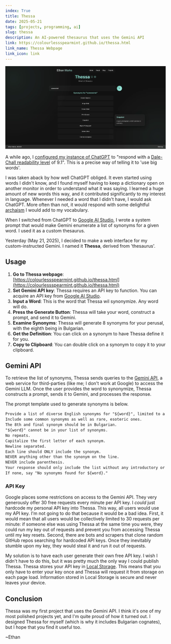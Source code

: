 ```yaml
---
index: True
title: Thessa
date: 2025-05-21
tags: [projects, programming, ai]
slug: thessa
description: An AI-powered thesaurus that uses the Gemini API
link: https://colourlessspearmint.github.io/thessa.html
link_name: Thessa Webpage
link_icon: link
---
```


![A screenshot of the Thessa interface showing synonyms for the word 'screenshot'](/images/thessa/screenshot.webp)

A while ago, I [configured my instance of ChatGPT](https://help.openai.com/en/articles/8096356-custom-instructions-for-chatgpt) to "respond with a [Dale-Chall readability level](https://en.wikipedia.org/wiki/Dale%E2%80%93Chall_readability_formula) of 9.1". This is a precise way of telling it to 'use big words'.

I was taken aback by how well ChatGPT obliged. It even started using words I didn't know, and I found myself having to keep a dictionary open on another monitor in order to understand what it was saying. I learned a huge amount of new words this way, and it contributed significantly to my interest in language. Whenever I needed a word that I didn't have, I would ask ChatGPT. More often than not, it would respond with some delightful [archaism](https://en.wiktionary.org/wiki/archaism) I would add to my vocabulary.

When I switched from ChatGPT to [Google AI Studio](https://aistudio.google.com), I wrote a system prompt that would make Gemini enumerate a list of synonyms for a given word. I used it as a custom thesaurus.

Yesterday (May 21, 2025), I decided to make a web interface for my custom-instructed Gemini. I named it **Thessa**, derived from 'thesaurus'.

## Usage

1. **Go to Thessa webpage**: [https://colourlessspearmint.github.io/thessa.html](https://colourlessspearmint.github.io/thessa.html)
2. **Set Gemini API key**: Thessa requires an API key to function. You can acquire an API key from [Google AI Studio](https://aistudio.google.com/app/apikey).
3. **Input a Word**: This is the word that Thessa wil synonymize. Any word will do.
4. **Press the Generate Button**: Thessa will take your word, construct a prompt, and send it to Gemini.
5. **Examine Synonyms**: Thessa will generate 8 synonyms for your perusal, with the eighth being in Bulgarian.
6. **Get the Definition**: You can click on a synonym to have Thessa define it for you.
7. **Copy to Clipboard**: You can double click on a synonym to copy it to your clipboard.

## Gemini API

To retrieve the list of synonyms, Thessa sends queries to the [Gemini API](https://ai.google.dev/gemini-api), a web service for third-parties (like me; I don't work at Google) to access the Gemini LLM. Once the user provides the word to synonymize, Thessa constructs a prompt, sends it to Gemini, and processes the response.

The prompt template used to generate synonyms is below.

```txt
Provide a list of diverse English synonyms for "${word}", limited to a maximum of 8. 
Include some common synonyms as well as rare, esoteric ones. 
The 8th and final synonym should be in Bulgarian. 
"${word}" cannot be in your list of synonyms. 
No repeats. 
Capitalize the first letter of each synonym. 
Newline separated. 
Each line should ONLY include the synonym. 
NEVER anything other than the synonym on the line. 
NEVER include parenthesis. 
Your response should only include the list without any introductory or concluding text. 
If none, say "No synonyms found for ${word}."
```

### API Key

Google places some restrictions on access to the Gemini API. They very generously offer 30 free requests every minute per API key. I *could* just hardcode my personal API key into Thessa. This way, all users would use my API key. I'm not going to do that because it would be a bad idea. First, it would mean that all users would be collectively limited to 30 requests per minute: if someone else was using Thessa at the same time you were, they could run my key out of requests and prevent you from accessing Thessa until my key resets. Second, there are bots and scrapers that clone random GitHub repos searching for hardcoded API keys. Once they inevitably stumble upon my key, they would steal it and run it out of requests.

My solution is to have each user generate their own free API key. I wish I didn't have to do this, but it was pretty much the only way I could publish Thessa. Thessa stores your API key in [Local Storage](https://developer.mozilla.org/en-US/docs/Web/API/Window/localStorage). This means that you only have to enter your key once and Thessa will request it from storage on each page load. Information stored in Local Storage is secure and never leaves your device.

## Conclusion

Thessa was my first project that uses the Gemini API. I think it's one of my most polished projects yet, and I'm quite proud of how it turned out. I designed Thessa for myself (which is why it includes Bulgarian cognates), but I hope that you find it useful too.

~Ethan
